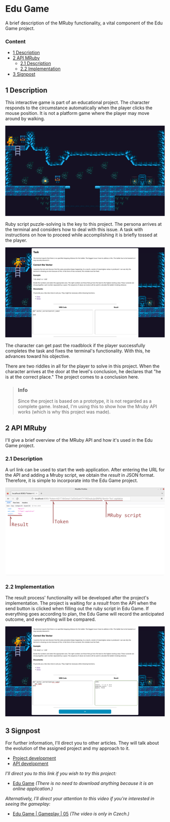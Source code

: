# Edu Game
A brief description of the MRuby functionality, a vital component of the Edu Game project. 

### Content
- [1 Description](#1-description)
- [2 API MRuby](#2-api-mruby)
  - [2.1 Description](#21-description)
  - [2.2 Implementation](#22-implementation)
- [3 Signpost](#3-signpost)

## 1 Description
This interactive game is part of an educational project.
The character responds to the circumstance automatically when the player clicks the mouse position.
It is not a platform game where the player may move around by walking. 

![edu_game_01](/docs/public/png/edu_game_01.png)

Ruby script puzzle-solving is the key to this project.
The persona arrives at the terminal and considers how to deal with this issue.
A task with instructions on how to proceed while accomplishing it is briefly tossed at the player. 

![edu_game_02](/docs/public/png/edu_game_02.png)

The character can get past the roadblock if the player successfully completes the task and fixes the terminal's functionality.
With this, he advances toward his objective. 

There are two riddles in all for the player to solve in this project.
When the character arrives at the door at the level's conclusion, he declares that "he is at the correct place."
The project comes to a conclusion here. 

> ### Info
> Since the project is based on a prototype, it is not regarded as a complete game.
> Instead, I'm using this to show how the Mruby API works (which is why this project was made). 

## 2 API MRuby
I'll give a brief overview of the MRuby API and how it's used in the Edu Game project.

### 2.1 Description
A url link can be used to start the web application.
After entering the URL for the API and adding a Mruby script, we obtain the *result* in JSON format.
Therefore, it is simple to incorporate into the Edu Game project. 

![mrb_api_01](/docs/public/png/mrb_api_01.png)

### 2.2 Implementation
The result process' functionality will be developed after the project's implementation.
The project is waiting for a *result* from the API when the send button is clicked when filling out the ruby script in Edu Game.
If everything goes according to plan, the Edu Game will record the anticipated outcome, and everything will be compared. 

![edu_game_03](/docs/public/png/edu_game_03.png)

## 3 Signpost
For further information, I'll direct you to other articles.
They will talk about the evolution of the assigned project and my approach to it. 

- [Project development](/docs/en-edu_develop.md)
- [API development](/docs/en-api_develop.md)

*I'll direct you to this link if you wish to try this project:*
- [Edu Game](https://edu-game-rjs.vercel.app/) *(There is no need to download anything because it is an online application.)*

*Alternatively, I'll direct your attention to this video if you're interested in seeing the gameplay:*
- [Edu Game | Gameplay | 05](https://youtu.be/Gg62pZX0Ygg) *(The video is only in Czech.)*
